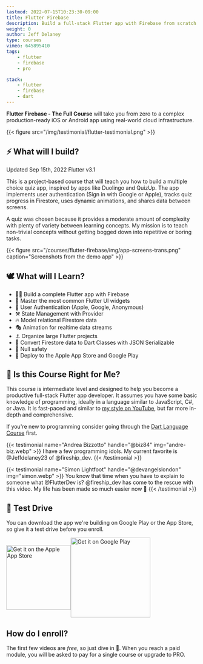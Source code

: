 ```yaml
---
lastmod: 2022-07-15T10:23:30-09:00
title: Flutter Firebase
description: Build a full-stack Flutter app with Firebase from scratch. 
weight: 0
author: Jeff Delaney
type: courses
vimeo: 645895410
tags: 
    - flutter
    - firebase
    - pro

stack:
    - flutter
    - firebase
    - dart
---
```


<!-- {{< vimeo 645895410 >}} -->

**Flutter Firebase - The Full Course** will take you from zero to a complex production-ready iOS or Android app using real-world cloud infrastructure. 

{{< figure src="/img/testimonial/flutter-testimonial.png" >}}

## ⚡ What will I build?

<span class="tag tag-sm tag-pro">Updated Sep 15th, 2022</span> <span class="tag tag-sm tag-flutter">Flutter v3.1</span>

This is a project-based course that will teach you how to build a multiple choice quiz app, inspired by apps like Duolingo and QuizUp. The app implements user authentication (Sign in with Google or Apple), tracks quiz progress in Firestore, uses dynamic animations, and shares data between screens. 

A quiz was chosen because it provides a <span class="hi">moderate amount of complexity with plenty of variety</span> between learning concepts. My mission is to teach non-trivial concepts without getting bogged down into repetitive or boring tasks.

{{< figure src="/courses/flutter-firebase/img/app-screens-trans.png" caption="Screenshots from the demo app" >}}


## 🕊️ What will I Learn?

- 👨‍🎤 Build a complete Flutter app with Firebase 
- 🐣 Master the most common Flutter UI widgets
- 🔏 User Authentication (Apple, Google, Anonymous)
- ⚒️ State Management with Provider
- 🔥 Model relational Firestore data 
- 🎭 Animation for realtime data streams
- ⚓ Organize large Flutter projects
- 🤖 Convert Firestore data to Dart Classes with JSON Serializable
- 🦺 Null safety
- 🚀 Deploy to the Apple App Store and Google Play


## 🤔 Is this Course Right for Me?

This course is intermediate level and designed to help you become a productive full-stack Flutter app developer. It assumes you have some basic knowledge of programming, ideally in a language similar to JavaScript, C#, or Java. It is fast-paced and similar to [my style on YouTube](https://www.youtube.com/channel/UCsBjURrPoezykLs9EqgamOA?), but far more in-depth and comprehensive.

If you're new to programming consider going through the [Dart Language Course](/courses/dart) first. 

<div class="tweet-grid">
{{< testimonial name="Andrea Bizzotto" handle="@biz84" img="andre-biz.webp" >}}
    I have a few <span class="hi">programming idols</span>. My current favorite is @Jeffdelaney23 of @fireship_dev.
{{< /testimonial >}}

{{< testimonial name="Simon Lightfoot" handle="@devangelslondon" img="simon.webp" >}}
You know that time when you have to explain to someone what @FlutterDev is? <span class="hi">@fireship_dev has come to the rescue</span> with this video. My life has been made so much easier now 💙
{{< /testimonial >}}
</div>

## 🚀 Test Drive

You can download the app we're building on Google Play or the App Store, so give it a test drive before you enroll. 

<div style="display: flex; align-items: center;">
    <a href="https://itunes.apple.com/us/app/fireship/id1462592372?mt=8"><img width="170px" alt="Get it on the Apple App Store"src='/img/ui/app-store-badge.svg'/></a>
    <a href='https://play.google.com/store/apps/details?id=io.fireship.quizapp&pcampaignid=MKT-Other-global-all-co-prtnr-py-PartBadge-Mar2515-1'><img width="210px" alt="Get it on Google Play" src='https://play.google.com/intl/en/badges/images/generic/en_badge_web_generic.png'/></a>
</div>

## How do I enroll?

The first few videos are *free*, so just dive in 🤿. When you reach a paid module, you will be asked to pay for a single course or upgrade to PRO. 




